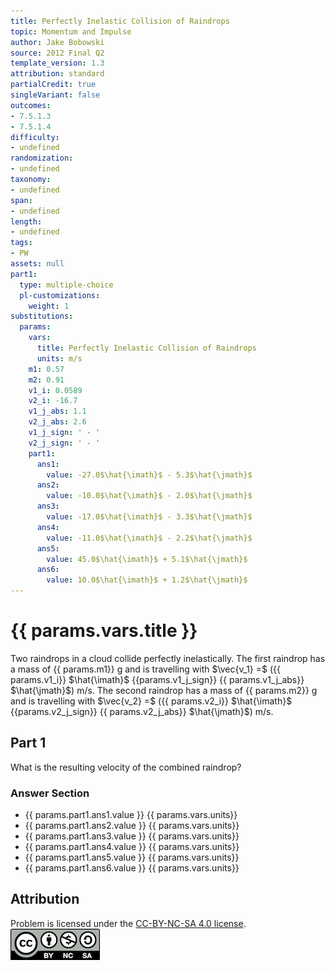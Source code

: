 ```yaml
---
title: Perfectly Inelastic Collision of Raindrops
topic: Momentum and Impulse
author: Jake Bobowski
source: 2012 Final Q2
template_version: 1.3
attribution: standard
partialCredit: true
singleVariant: false
outcomes:
- 7.5.1.3
- 7.5.1.4
difficulty:
- undefined
randomization:
- undefined
taxonomy:
- undefined
span:
- undefined
length:
- undefined
tags:
- PW
assets: null
part1:
  type: multiple-choice
  pl-customizations:
    weight: 1
substitutions:
  params:
    vars:
      title: Perfectly Inelastic Collision of Raindrops
      units: m/s
    m1: 0.57
    m2: 0.91
    v1_i: 0.0589
    v2_i: -16.7
    v1_j_abs: 1.1
    v2_j_abs: 2.6
    v1_j_sign: ' - '
    v2_j_sign: ' - '
    part1:
      ans1:
        value: -27.0$\hat{\imath}$ - 5.3$\hat{\jmath}$
      ans2:
        value: -10.0$\hat{\imath}$ - 2.0$\hat{\jmath}$
      ans3:
        value: -17.0$\hat{\imath}$ - 3.3$\hat{\jmath}$
      ans4:
        value: -11.0$\hat{\imath}$ - 2.2$\hat{\jmath}$
      ans5:
        value: 45.0$\hat{\imath}$ + 5.1$\hat{\jmath}$
      ans6:
        value: 10.0$\hat{\imath}$ + 1.2$\hat{\jmath}$
---
```

# {{ params.vars.title }}
Two raindrops in a cloud collide perfectly inelastically. The first raindrop has a mass of {{ params.m1}} g and is travelling with $\vec{v_1} =$ ({{ params.v1_i}} $\hat{\imath}$ {{params.v1_j_sign}} {{ params.v1_j_abs}} $\hat{\jmath}$) m/s.
The second raindrop has a mass of {{ params.m2}} g and is travelling with $\vec{v_2} =$ ({{ params.v2_i}} $\hat{\imath}$ {{params.v2_j_sign}} {{ params.v2_j_abs}} $\hat{\jmath}$) m/s.

## Part 1

What is the resulting velocity of the combined raindrop?

### Answer Section

- {{ params.part1.ans1.value }} {{ params.vars.units}}
- {{ params.part1.ans2.value }} {{ params.vars.units}}
- {{ params.part1.ans3.value }} {{ params.vars.units}}
- {{ params.part1.ans4.value }} {{ params.vars.units}}
- {{ params.part1.ans5.value }} {{ params.vars.units}}
- {{ params.part1.ans6.value }} {{ params.vars.units}}

## Attribution

Problem is licensed under the [CC-BY-NC-SA 4.0 license](https://creativecommons.org/licenses/by-nc-sa/4.0/).<br> ![The Creative Commons 4.0 license requiring attribution-BY, non-commercial-NC, and share-alike-SA license.](https://raw.githubusercontent.com/firasm/bits/master/by-nc-sa.png)